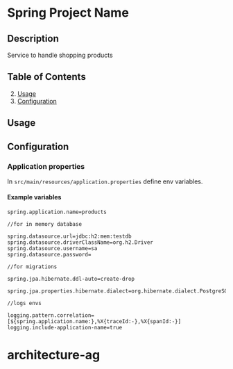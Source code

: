 # Spring Project Name

## Description
Service to handle shopping products


## Table of Contents
2. [Usage](#usage)
3. [Configuration](#configuration)

## Usage

## Configuration
### Application properties
In ```src/main/resources/application.properties``` define env variables.

#### Example variables
```
spring.application.name=products

//for in memory database 

spring.datasource.url=jdbc:h2:mem:testdb
spring.datasource.driverClassName=org.h2.Driver
spring.datasource.username=sa
spring.datasource.password=

//for migrations

spring.jpa.hibernate.ddl-auto=create-drop

spring.jpa.properties.hibernate.dialect=org.hibernate.dialect.PostgreSQLDialect

//logs envs

logging.pattern.correlation=[${spring.application.name:},%X{traceId:-},%X{spanId:-}] 
logging.include-application-name=true
```
# architecture-ag
